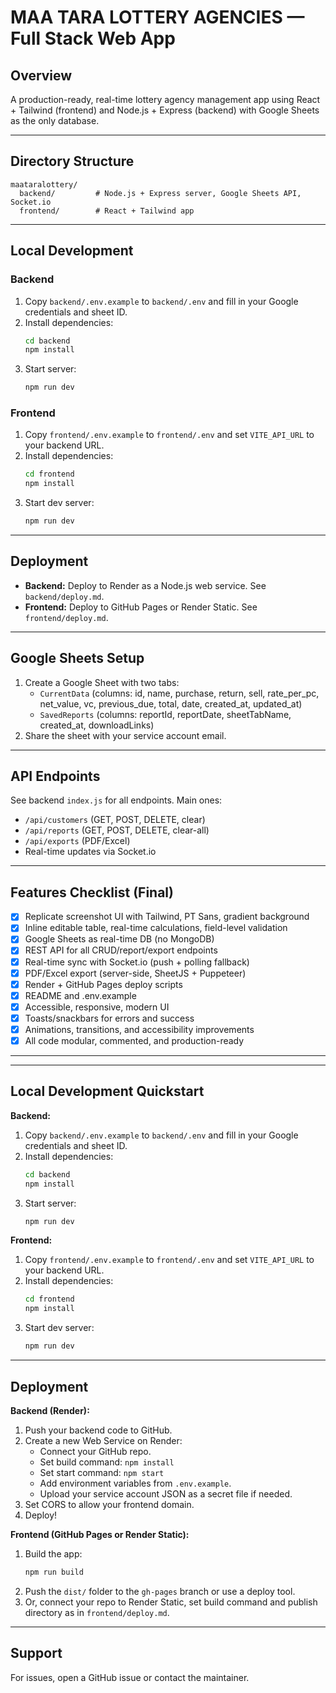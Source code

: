 # MAA TARA LOTTERY AGENCIES — Full Stack Web App

## Overview
A production-ready, real-time lottery agency management app using React + Tailwind (frontend) and Node.js + Express (backend) with Google Sheets as the only database.

---

## Directory Structure

```
maataralottery/
  backend/         # Node.js + Express server, Google Sheets API, Socket.io
  frontend/        # React + Tailwind app
```

---

## Local Development

### Backend
1. Copy `backend/.env.example` to `backend/.env` and fill in your Google credentials and sheet ID.
2. Install dependencies:
   ```sh
   cd backend
   npm install
   ```
3. Start server:
   ```sh
   npm run dev
   ```

### Frontend
1. Copy `frontend/.env.example` to `frontend/.env` and set `VITE_API_URL` to your backend URL.
2. Install dependencies:
   ```sh
   cd frontend
   npm install
   ```
3. Start dev server:
   ```sh
   npm run dev
   ```

---

## Deployment

- **Backend:** Deploy to Render as a Node.js web service. See `backend/deploy.md`.
- **Frontend:** Deploy to GitHub Pages or Render Static. See `frontend/deploy.md`.

---

## Google Sheets Setup
1. Create a Google Sheet with two tabs:
   - `CurrentData` (columns: id, name, purchase, return, sell, rate_per_pc, net_value, vc, previous_due, total, date, created_at, updated_at)
   - `SavedReports` (columns: reportId, reportDate, sheetTabName, created_at, downloadLinks)
2. Share the sheet with your service account email.

---

## API Endpoints
See backend `index.js` for all endpoints. Main ones:
- `/api/customers` (GET, POST, DELETE, clear)
- `/api/reports` (GET, POST, DELETE, clear-all)
- `/api/exports` (PDF/Excel)
- Real-time updates via Socket.io

---


## Features Checklist (Final)
- [x] Replicate screenshot UI with Tailwind, PT Sans, gradient background
- [x] Inline editable table, real-time calculations, field-level validation
- [x] Google Sheets as real-time DB (no MongoDB)
- [x] REST API for all CRUD/report/export endpoints
- [x] Real-time sync with Socket.io (push + polling fallback)
- [x] PDF/Excel export (server-side, SheetJS + Puppeteer)
- [x] Render + GitHub Pages deploy scripts
- [x] README and .env.example
- [x] Accessible, responsive, modern UI
- [x] Toasts/snackbars for errors and success
- [x] Animations, transitions, and accessibility improvements
- [x] All code modular, commented, and production-ready

---


---

## Local Development Quickstart

**Backend:**
1. Copy `backend/.env.example` to `backend/.env` and fill in your Google credentials and sheet ID.
2. Install dependencies:
   ```sh
   cd backend
   npm install
   ```
3. Start server:
   ```sh
   npm run dev
   ```

**Frontend:**
1. Copy `frontend/.env.example` to `frontend/.env` and set `VITE_API_URL` to your backend URL.
2. Install dependencies:
   ```sh
   cd frontend
   npm install
   ```
3. Start dev server:
   ```sh
   npm run dev
   ```

---

## Deployment

**Backend (Render):**
1. Push your backend code to GitHub.
2. Create a new Web Service on Render:
   - Connect your GitHub repo.
   - Set build command: `npm install`
   - Set start command: `npm start`
   - Add environment variables from `.env.example`.
   - Upload your service account JSON as a secret file if needed.
3. Set CORS to allow your frontend domain.
4. Deploy!

**Frontend (GitHub Pages or Render Static):**
1. Build the app:
   ```sh
   npm run build
   ```
2. Push the `dist/` folder to the `gh-pages` branch or use a deploy tool.
3. Or, connect your repo to Render Static, set build command and publish directory as in `frontend/deploy.md`.

---

## Support
For issues, open a GitHub issue or contact the maintainer.
